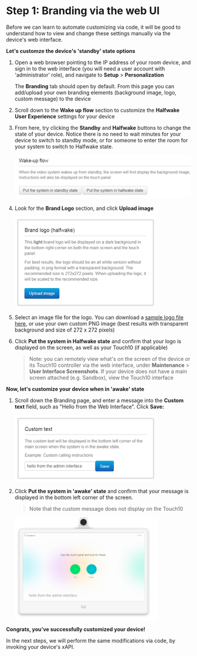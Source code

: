 # Step 1: Branding via the web UI

Before we can learn to automate customizing via code, it will be good to understand how to view and change these settings manually via the device's web interface.

**Let's customze the device's 'standby' state options**

1. Open a web browser pointing to the IP address of your room device, and sign in to the web interface (you will need a user account with 'administrator' role), and navigate to **Setup** > **Personalization**

    The **Branding** tab should open by default. From this page you can add/upload your own branding elements (background image, logo, custom message) to the device

2. Scroll down to the **Wake up flow** section to customize the **Halfwake User Experience** settings for your device

3. From here, try clicking the **Standby** and **Halfwake** buttons to change the state of your device.  Notice there is no need to wait minutes for your device to switch to standby mode, or for someone to enter the room for your system to switch to Halfwake state.

    ![Wake up Buttons](assets/images/wake-up-buttons.png)

3. Look for the **Brand Logo** section, and click **Upload image**

    ![Brand Logo](assets/images/brand-logo.png)

4. Select an image file for the logo.  You can download a [sample logo file here](https://developer.cisco.com/learning/posts/files/collab-xapi-branding/assets/images/logo-create-translucide.png), or use your own custom PNG image (best results with transparent background and size of 272 x 272 pixels)

5. Click **Put the system in Halfwake state** and confirm that your logo is displayed on the screen, as well as your Touch10 (if applicable)

    >Note: you can remotely view what's on the screen of the device or its Touch10 controller via the web interface, under **Maintenance** > **User Interface Screenshots**.  If your device does not have a main screen attached (e.g. Sandbox), view the Touch10 interface 

**Now, let's customize your device when in 'awake' state**

1. Scroll down the Branding page, and enter a message into the **Custom text** field, such as "Hello from the Web Interface". Click **Save:**

    ![Change Custom Text](assets/images/custom-text.png)</div><br/>

2. Click **Put the system in 'awake' state** and confirm that your message is displayed in the bottom left corner of the screen.

    >Note that the custom message does not display on the Touch10

    ![Custom Text on Touch10](assets/images/custom-text-Touch10.png)

**Congrats, you’ve successfully customized your device!**

In the next steps, we will perform the same modifications via code, by invoking your device's xAPI.
